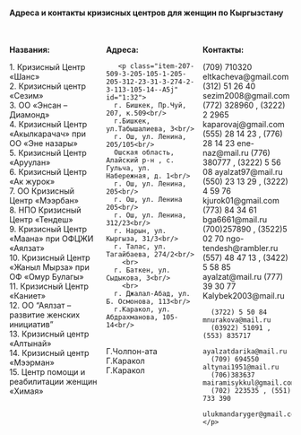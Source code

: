 <!DOCTYPE html>
<html lang="en">
<head>
  <meta charset="UTF-8">
  <meta http-equiv="X-UA-Compatible" content="IE=edge">
  <meta name="viewport" content="width=device-width, initial-scale=1.0">

<style>

.auto-group-keny-zZK {
  /* Add column layout for the entire container */
  column-count: 3; /* Assuming you want each section to be a single column */
}

.item--9SD,
.item--bSd,
.item--Jbw {
  /* This will apply to all p elements you mentioned */
  break-before: column; /* Forces a break before each element */
  font-weight: bold; /* For instance, to highlight the headers */
}

/* Если требуется, можно также отдельно стилизовать каждый подраздел */
.item--9SD { /* Дополнительные стили для Названия колонки */ }
.item--bSd { /* Дополнительные стили для Адреса колонки */ }
.item--Jbw { /* Дополнительные стили для Контакты колонки */ }


</style>

<div class="auto-group-8xnm-47w" id="MVJc8s8Gn9pxFYGBN18XNm">
  <div class="auto-group-ahmf-YYu" id="MVJcWwKpykrrUwm91CAHmF">
    <h4><p class="item--gf7" id="1:28">Адреса и контакты кризисных центров для женщин по Кыргызстану</p></h4><br>
    <div class="auto-group-keny-zZK" id="MVJcGwj9JfWAoaxKunKEny">
      <p class="item--9SD" id="1:30">Названия:</p>
      <div class="auto-group-7xys-zjf" id="MVJcPms6aHx9TSU5cQ7xys">
      <p class="item--wuo" id="1:29">
      1. Кризисный Центр «Шанс» <br>                                        
      2. Кризисный центр «Сезим»<br>
      3. ОО «Энсан – Диамонд» <br>
      4. Кризисный Центр «Акылкарачач» при ОО «Эне назары»<br>
      5. Кризисный Центр «Аруулан»<br>
      6. Кризисный Центр «Ак журок»<br>
      7. ОО Кризисный Центр «Мээрбан»<br>
      8. НПО Кризисный Центр «Тендеш»<br>
      9. Кризисный Центр «Маана» при ОФЦЖИ «Аялзат»<br>
      10. Кризисный Центр «Жаныл Мырза» при ОФ «Омур Булагы»<br>
      11. Кризисный Центр «Каниет»<br>
      12. ОО “Аялзат – развитие женских инициатив”<br>
      13. Кризисный центр «Алтынай»<br>
      14. Кризисный центр «Мээрман»<br>
      15. Центр помощи и реабилитации женщин «Химая»<br>
    </p>
      <p class="item--bSd" id="1:31">Адреса:</p>
        
       <p class="item-207-509-3-205-105-1-205-205-312-23-31-3-274-2-3-113-105-14--A5j" id="1:32">
      г. Бишкек, Пр.Чуй, 207, к.509<br/>
      г.Бишкек, ул.Табышалиева, 3<br/>
      г. Ош, ул. Ленина, 205/105<br/>
      Ошская область, Алайский р-н , с. Гульча, ул. Набережная, д. 1<br/>
      г. Ош, ул. Ленина, 205<br/>
      г. Ош, ул. Ленина 205<br/>
      г. Ош, ул. Ленина, 312/23<br/>
      г. Нарын, ул. Кыргыза, 31/3<br/>
      г. Талас, ул. Тагайбаева, 274/2<br/>
        <br>
      г. Баткен, ул. Сыдыкова, 3<br/>
        <br>
      г. Джалал-Абад, ул. Б. Осмонова, 113<br/>
      г.Каракол, ул. Абдрахманова, 105-14<br/>
<br>
      Г.Чолпон-ата<br/>
      Г.Каракол<br/>
      Г.Каракол
    </p>
      <p class="item--Jbw" id="1:33">Контакты:</p>
      <p class="eltkachevagmailcom-312-51-26-40-sezim2008gmailcom-31-38-06-03-42ensandiamondmail-g39-31-rehtz-offic statusmanagmailcom-276-23-62-maila@zor.kg-p" id="1:34">
      (709) 710320 eltkacheva@gmail.com
      (312) 51 26 40  sezim2008@gmail.com
      (772) 328960 , (3222) 2 2965  kaparovaj@gmail.com
      (555) 28 14 23 , (776) 28 14 23
      ene-naz@mail.ru
      (776) 380777 , (3222) 5 56 08  ayalzat97@mail.ru
      (550) 23 13 29 , (3222) 4 59 76  kjurok01@gmail.com
      (773) 84 34 61   bga6661@mail.ru
      (700)257890 , (3522)5 02 70 ngo-tendesh@rambler.ru
      (557) 48 47 13 , (3422) 5 58 85
      ayalzat@mail.ru
      (777) 39 30 77  Kalybek2003@mail.ru

      (3722) 5 50 84  mnurakova@mail.ru
      (03922) 51091 , (553) 835717
      ayalzatdarika@mail.ru
      (709) 694550  altynai1951@mail.ru
      (706)383637  mairamisykkul@gmail.com
      (702) 223535 , (551) 733 390
      ulukmandaryger@gmail.com
    </p>
  </div>
    </div>
  </div>
</div>
